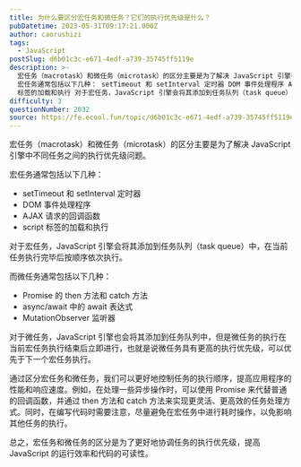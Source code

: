 ```yaml
---
title: 为什么要区分宏任务和微任务？它们的执行优先级是什么？
pubDatetime: 2023-05-31T09:17:21.000Z
author: caorushizi
tags:
  - JavaScript
postSlug: d6b01c3c-e671-4edf-a739-35745ff5119e
description: >-
  宏任务（macrotask）和微任务（microtask）的区分主要是为了解决 JavaScript 引擎中不同任务之间的执行优先级问题。
  宏任务通常包括以下几种： setTimeout 和 setInterval 定时器 DOM 事件处理程序 AJAX 请求的回调函数 script
  标签的加载和执行 对于宏任务，JavaScript 引擎会将其添加到任务队列（task queue）中，在当前任务
difficulty: 3
questionNumber: 2032
source: https://fe.ecool.fun/topic/d6b01c3c-e671-4edf-a739-35745ff5119e
---
```


宏任务（macrotask）和微任务（microtask）的区分主要是为了解决 JavaScript 引擎中不同任务之间的执行优先级问题。

宏任务通常包括以下几种：

- setTimeout 和 setInterval 定时器
- DOM 事件处理程序
- AJAX 请求的回调函数
- script 标签的加载和执行

对于宏任务，JavaScript 引擎会将其添加到任务队列（task queue）中，在当前任务执行完毕后按顺序依次执行。

而微任务通常包括以下几种：

- Promise 的 then 方法和 catch 方法
- async/await 中的 await 表达式
- MutationObserver 监听器

对于微任务，JavaScript 引擎也会将其添加到任务队列中，但是微任务的执行在当前宏任务执行结束后立即进行，也就是说微任务具有更高的执行优先级，可以优先于下一个宏任务执行。

通过区分宏任务和微任务，我们可以更好地控制任务的执行顺序，提高应用程序的性能和响应速度。例如，在处理一些异步操作时，可以使用 Promise 来代替普通的回调函数，并通过 then 方法和 catch 方法来实现更灵活、更高效的任务处理方式。同时，在编写代码时需要注意，尽量避免在宏任务中进行耗时操作，以免影响其他任务的执行。

总之，宏任务和微任务的区分是为了更好地协调任务的执行优先级，提高 JavaScript 的运行效率和代码的可读性。
